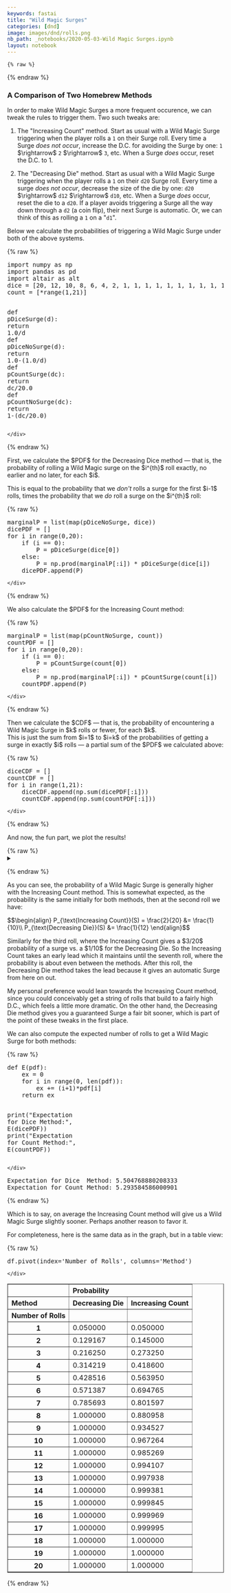 ```yaml
---
keywords: fastai
title: "Wild Magic Surges"
categories: [dnd]
image: images/dnd/rolls.png
nb_path: _notebooks/2020-05-03-Wild Magic Surges.ipynb
layout: notebook
---
```


<!--
#################################################
### THIS FILE WAS AUTOGENERATED! DO NOT EDIT! ###
#################################################
# file to edit: _notebooks/2020-05-03-Wild Magic Surges.ipynb
-->

<div class="container" id="notebook-container">
        
    {% raw %}
    
<div class="cell border-box-sizing code_cell rendered">

</div>
    {% endraw %}

<div class="cell border-box-sizing text_cell rendered"><div class="inner_cell">
<div class="text_cell_render border-box-sizing rendered_html">
<h3 id="A-Comparison-of-Two-Homebrew-Methods">A Comparison of Two Homebrew Methods<a class="anchor-link" href="#A-Comparison-of-Two-Homebrew-Methods"> </a></h3><p>In order to make Wild Magic Surges a more frequent occurence, we can tweak the rules to trigger them. Two such tweaks are:</p>
<ol>
<li><p>The "Increasing Count" method. Start as usual with a Wild Magic Surge triggering when the player rolls a <code>1</code> on their Surge roll. Every time a Surge <em>does not occur</em>, increase the D.C. for avoiding the Surge by one: <code>1</code> $\rightarrow$ <code>2</code> $\rightarrow$ <code>3</code>, etc. When a Surge <em>does</em> occur, reset the D.C. to 1.</p>
</li>
<li><p>The "Decreasing Die" method. Start as usual with a Wild Magic Surge triggering when the player rolls a <code>1</code> on their <code>d20</code> Surge roll. Every time a surge <em>does not occur</em>, decrease the size of the die by one: <code>d20</code> $\rightarrow$ <code>d12</code> $\rightarrow$ <code>d10</code>, etc. When a Surge <em>does</em> occur, reset the die to a <code>d20</code>. If a player avoids triggering a Surge all the way down through a <code>d2</code> (a coin flip), their next Surge is automatic. Or, we can think of this as rolling a <code>1</code> on a "<code>d1</code>".</p>
</li>
</ol>
<p>Below we calculate the probabilities of triggering a Wild Magic Surge under both of the above systems.</p>

</div>
</div>
</div>
    {% raw %}
    
<div class="cell border-box-sizing code_cell rendered">
<div class="input">

<div class="inner_cell">
    <div class="input_area">
<div class=" highlight hl-ipython3"><pre><span></span><span class="kn">import</span> <span class="nn">numpy</span> <span class="k">as</span> <span class="nn">np</span>
<span class="kn">import</span> <span class="nn">pandas</span> <span class="k">as</span> <span class="nn">pd</span>
<span class="kn">import</span> <span class="nn">altair</span> <span class="k">as</span> <span class="nn">alt</span>
<span class="n">dice</span> <span class="o">=</span> <span class="p">[</span><span class="mi">20</span><span class="p">,</span> <span class="mi">12</span><span class="p">,</span> <span class="mi">10</span><span class="p">,</span> <span class="mi">8</span><span class="p">,</span> <span class="mi">6</span><span class="p">,</span> <span class="mi">4</span><span class="p">,</span> <span class="mi">2</span><span class="p">,</span> <span class="mi">1</span><span class="p">,</span> <span class="mi">1</span><span class="p">,</span> <span class="mi">1</span><span class="p">,</span> <span class="mi">1</span><span class="p">,</span> <span class="mi">1</span><span class="p">,</span> <span class="mi">1</span><span class="p">,</span> <span class="mi">1</span><span class="p">,</span> <span class="mi">1</span><span class="p">,</span> <span class="mi">1</span><span class="p">,</span> <span class="mi">1</span><span class="p">,</span> <span class="mi">1</span><span class="p">,</span> <span class="mi">1</span><span class="p">,</span> <span class="mi">1</span><span class="p">]</span>
<span class="n">count</span> <span class="o">=</span> <span class="p">[</span><span class="o">*</span><span class="nb">range</span><span class="p">(</span><span class="mi">1</span><span class="p">,</span><span class="mi">21</span><span class="p">)]</span>

<span class="k">def</span> <span class="nf">pDiceSurge</span><span class="p">(</span><span class="n">d</span><span class="p">):</span>
    <span class="k">return</span> <span class="mf">1.0</span><span class="o">/</span><span class="n">d</span>
<span class="k">def</span> <span class="nf">pDiceNoSurge</span><span class="p">(</span><span class="n">d</span><span class="p">):</span>
    <span class="k">return</span> <span class="mf">1.0</span><span class="o">-</span><span class="p">(</span><span class="mf">1.0</span><span class="o">/</span><span class="n">d</span><span class="p">)</span>
<span class="k">def</span> <span class="nf">pCountSurge</span><span class="p">(</span><span class="n">dc</span><span class="p">):</span>
    <span class="k">return</span> <span class="n">dc</span><span class="o">/</span><span class="mf">20.0</span>
<span class="k">def</span> <span class="nf">pCountNoSurge</span><span class="p">(</span><span class="n">dc</span><span class="p">):</span>
    <span class="k">return</span> <span class="mi">1</span><span class="o">-</span><span class="p">(</span><span class="n">dc</span><span class="o">/</span><span class="mf">20.0</span><span class="p">)</span>
</pre></div>

    </div>
</div>
</div>

</div>
    {% endraw %}

<div class="cell border-box-sizing text_cell rendered"><div class="inner_cell">
<div class="text_cell_render border-box-sizing rendered_html">
<p>First, we calculate the $PDF$ for the Decreasing Dice method &mdash; that is, the probability of rolling a Wild Magic surge on the $i^{th}$ roll exactly, no earlier and no later, for each $i$.</p>
<p>This is equal to the probability that we <em>don't</em> rolls a surge for the first $i-1$ rolls, times the probability that we <em>do</em> roll a surge on the $i^{th}$ roll:</p>

</div>
</div>
</div>
    {% raw %}
    
<div class="cell border-box-sizing code_cell rendered">
<div class="input">

<div class="inner_cell">
    <div class="input_area">
<div class=" highlight hl-ipython3"><pre><span></span><span class="n">marginalP</span> <span class="o">=</span> <span class="nb">list</span><span class="p">(</span><span class="nb">map</span><span class="p">(</span><span class="n">pDiceNoSurge</span><span class="p">,</span> <span class="n">dice</span><span class="p">))</span>
<span class="n">dicePDF</span> <span class="o">=</span> <span class="p">[]</span>
<span class="k">for</span> <span class="n">i</span> <span class="ow">in</span> <span class="nb">range</span><span class="p">(</span><span class="mi">0</span><span class="p">,</span><span class="mi">20</span><span class="p">):</span>
    <span class="k">if</span> <span class="p">(</span><span class="n">i</span> <span class="o">==</span> <span class="mi">0</span><span class="p">):</span>
        <span class="n">P</span> <span class="o">=</span> <span class="n">pDiceSurge</span><span class="p">(</span><span class="n">dice</span><span class="p">[</span><span class="mi">0</span><span class="p">])</span>
    <span class="k">else</span><span class="p">:</span>
        <span class="n">P</span> <span class="o">=</span> <span class="n">np</span><span class="o">.</span><span class="n">prod</span><span class="p">(</span><span class="n">marginalP</span><span class="p">[:</span><span class="n">i</span><span class="p">])</span> <span class="o">*</span> <span class="n">pDiceSurge</span><span class="p">(</span><span class="n">dice</span><span class="p">[</span><span class="n">i</span><span class="p">])</span>
    <span class="n">dicePDF</span><span class="o">.</span><span class="n">append</span><span class="p">(</span><span class="n">P</span><span class="p">)</span>
</pre></div>

    </div>
</div>
</div>

</div>
    {% endraw %}

<div class="cell border-box-sizing text_cell rendered"><div class="inner_cell">
<div class="text_cell_render border-box-sizing rendered_html">
<p>We also calculate the $PDF$ for the Increasing Count method:</p>

</div>
</div>
</div>
    {% raw %}
    
<div class="cell border-box-sizing code_cell rendered">
<div class="input">

<div class="inner_cell">
    <div class="input_area">
<div class=" highlight hl-ipython3"><pre><span></span><span class="n">marginalP</span> <span class="o">=</span> <span class="nb">list</span><span class="p">(</span><span class="nb">map</span><span class="p">(</span><span class="n">pCountNoSurge</span><span class="p">,</span> <span class="n">count</span><span class="p">))</span>
<span class="n">countPDF</span> <span class="o">=</span> <span class="p">[]</span>
<span class="k">for</span> <span class="n">i</span> <span class="ow">in</span> <span class="nb">range</span><span class="p">(</span><span class="mi">0</span><span class="p">,</span><span class="mi">20</span><span class="p">):</span>
    <span class="k">if</span> <span class="p">(</span><span class="n">i</span> <span class="o">==</span> <span class="mi">0</span><span class="p">):</span>
        <span class="n">P</span> <span class="o">=</span> <span class="n">pCountSurge</span><span class="p">(</span><span class="n">count</span><span class="p">[</span><span class="mi">0</span><span class="p">])</span>
    <span class="k">else</span><span class="p">:</span>
        <span class="n">P</span> <span class="o">=</span> <span class="n">np</span><span class="o">.</span><span class="n">prod</span><span class="p">(</span><span class="n">marginalP</span><span class="p">[:</span><span class="n">i</span><span class="p">])</span> <span class="o">*</span> <span class="n">pCountSurge</span><span class="p">(</span><span class="n">count</span><span class="p">[</span><span class="n">i</span><span class="p">])</span>
    <span class="n">countPDF</span><span class="o">.</span><span class="n">append</span><span class="p">(</span><span class="n">P</span><span class="p">)</span>
</pre></div>

    </div>
</div>
</div>

</div>
    {% endraw %}

<div class="cell border-box-sizing text_cell rendered"><div class="inner_cell">
<div class="text_cell_render border-box-sizing rendered_html">
<p>Then we calculate the $CDF$ &mdash; that is, the probability of encountering a Wild Magic Surge in $k$ rolls or fewer, for each $k$.<br>
This is just the sum from $i=1$ to $i=k$ of the probabilities of getting a surge in exactly $i$ rolls &mdash; a partial sum of the $PDF$ we calculated above:</p>

</div>
</div>
</div>
    {% raw %}
    
<div class="cell border-box-sizing code_cell rendered">
<div class="input">

<div class="inner_cell">
    <div class="input_area">
<div class=" highlight hl-ipython3"><pre><span></span><span class="n">diceCDF</span> <span class="o">=</span> <span class="p">[]</span>
<span class="n">countCDF</span> <span class="o">=</span> <span class="p">[]</span>
<span class="k">for</span> <span class="n">i</span> <span class="ow">in</span> <span class="nb">range</span><span class="p">(</span><span class="mi">1</span><span class="p">,</span><span class="mi">21</span><span class="p">):</span>
    <span class="n">diceCDF</span><span class="o">.</span><span class="n">append</span><span class="p">(</span><span class="n">np</span><span class="o">.</span><span class="n">sum</span><span class="p">(</span><span class="n">dicePDF</span><span class="p">[:</span><span class="n">i</span><span class="p">]))</span>
    <span class="n">countCDF</span><span class="o">.</span><span class="n">append</span><span class="p">(</span><span class="n">np</span><span class="o">.</span><span class="n">sum</span><span class="p">(</span><span class="n">countPDF</span><span class="p">[:</span><span class="n">i</span><span class="p">]))</span>
</pre></div>

    </div>
</div>
</div>

</div>
    {% endraw %}

<div class="cell border-box-sizing text_cell rendered"><div class="inner_cell">
<div class="text_cell_render border-box-sizing rendered_html">
<p>And now, the fun part, we plot the results!</p>

</div>
</div>
</div>
    {% raw %}
    
<div class="cell border-box-sizing code_cell rendered">
<details class="description">
      <summary class="btn btn-sm" data-open="Hide Code" data-close="Show Code"></summary>
        <p><div class="input">

<div class="inner_cell">
    <div class="input_area">
<div class=" highlight hl-ipython3"><pre><span></span><span class="c1">#collapse</span>
<span class="n">cData</span> <span class="o">=</span> <span class="p">[]</span>
<span class="n">pData</span> <span class="o">=</span> <span class="p">[]</span>
<span class="k">for</span> <span class="n">i</span> <span class="ow">in</span> <span class="nb">range</span><span class="p">(</span><span class="mi">0</span><span class="p">,</span> <span class="nb">len</span><span class="p">(</span><span class="n">diceCDF</span><span class="p">)):</span>
    <span class="n">cData</span><span class="o">.</span><span class="n">append</span><span class="p">([</span><span class="n">i</span><span class="o">+</span><span class="mi">1</span><span class="p">,</span> <span class="n">diceCDF</span><span class="p">[</span><span class="n">i</span><span class="p">],</span> <span class="s1">&#39;Decreasing Die&#39;</span><span class="p">])</span>
    <span class="n">cData</span><span class="o">.</span><span class="n">append</span><span class="p">([</span><span class="n">i</span><span class="o">+</span><span class="mi">1</span><span class="p">,</span> <span class="n">countCDF</span><span class="p">[</span><span class="n">i</span><span class="p">],</span> <span class="s1">&#39;Increasing Count&#39;</span><span class="p">])</span>
    <span class="n">pData</span><span class="o">.</span><span class="n">append</span><span class="p">([</span><span class="n">i</span><span class="o">+</span><span class="mi">1</span><span class="p">,</span> <span class="n">dicePDF</span><span class="p">[</span><span class="n">i</span><span class="p">],</span> <span class="s1">&#39;Decreasing Die&#39;</span><span class="p">])</span>
    <span class="n">pData</span><span class="o">.</span><span class="n">append</span><span class="p">([</span><span class="n">i</span><span class="o">+</span><span class="mi">1</span><span class="p">,</span> <span class="n">countPDF</span><span class="p">[</span><span class="n">i</span><span class="p">],</span> <span class="s1">&#39;Increasing Count&#39;</span><span class="p">])</span>

<span class="n">df</span> <span class="o">=</span> <span class="n">pd</span><span class="o">.</span><span class="n">DataFrame</span><span class="p">(</span><span class="n">cData</span><span class="p">,</span> <span class="n">columns</span><span class="o">=</span><span class="p">[</span><span class="s1">&#39;Number of Rolls&#39;</span><span class="p">,</span> <span class="s1">&#39;Probability&#39;</span><span class="p">,</span> <span class="s1">&#39;Method&#39;</span><span class="p">])</span>
<span class="n">df</span><span class="o">.</span><span class="n">reset_index</span><span class="p">()</span>

<span class="c1"># Create a selection that chooses the nearest point &amp; selects based on x-value</span>
<span class="n">nearest</span> <span class="o">=</span> <span class="n">alt</span><span class="o">.</span><span class="n">selection</span><span class="p">(</span><span class="nb">type</span><span class="o">=</span><span class="s1">&#39;single&#39;</span><span class="p">,</span> <span class="n">nearest</span><span class="o">=</span><span class="kc">True</span><span class="p">,</span> <span class="n">on</span><span class="o">=</span><span class="s1">&#39;mouseover&#39;</span><span class="p">,</span>
                        <span class="n">fields</span><span class="o">=</span><span class="p">[</span><span class="s1">&#39;Number of Rolls&#39;</span><span class="p">],</span> <span class="n">empty</span><span class="o">=</span><span class="s1">&#39;none&#39;</span><span class="p">)</span>

<span class="n">points</span> <span class="o">=</span> <span class="n">alt</span><span class="o">.</span><span class="n">Chart</span><span class="p">(</span><span class="n">df</span><span class="p">)</span><span class="o">.</span><span class="n">mark_circle</span><span class="p">()</span><span class="o">.</span><span class="n">encode</span><span class="p">(</span>
    <span class="n">x</span><span class="o">=</span><span class="s1">&#39;Number of Rolls:O&#39;</span><span class="p">,</span>
    <span class="n">y</span><span class="o">=</span><span class="n">alt</span><span class="o">.</span><span class="n">Y</span><span class="p">(</span><span class="s1">&#39;Probability&#39;</span><span class="p">,</span> <span class="n">title</span><span class="o">=</span><span class="s1">&#39;Probability of a Surge&#39;</span><span class="p">),</span>
    <span class="n">color</span><span class="o">=</span><span class="s1">&#39;Method&#39;</span><span class="p">,</span>
    <span class="n">opacity</span><span class="o">=</span><span class="n">alt</span><span class="o">.</span><span class="n">condition</span><span class="p">(</span><span class="n">nearest</span><span class="p">,</span> <span class="n">alt</span><span class="o">.</span><span class="n">value</span><span class="p">(</span><span class="mi">1</span><span class="p">),</span> <span class="n">alt</span><span class="o">.</span><span class="n">value</span><span class="p">(</span><span class="o">.</span><span class="mi">6</span><span class="p">))</span>
<span class="p">)</span>

<span class="c1"># Transparent selectors across the chart. This is what tells us</span>
<span class="c1"># the x-value of the cursor</span>
<span class="n">selectors</span> <span class="o">=</span> <span class="n">alt</span><span class="o">.</span><span class="n">Chart</span><span class="p">(</span><span class="n">df</span><span class="p">)</span><span class="o">.</span><span class="n">mark_point</span><span class="p">()</span><span class="o">.</span><span class="n">encode</span><span class="p">(</span>
    <span class="n">x</span><span class="o">=</span><span class="s1">&#39;Number of Rolls:O&#39;</span><span class="p">,</span>
    <span class="n">opacity</span><span class="o">=</span><span class="n">alt</span><span class="o">.</span><span class="n">value</span><span class="p">(</span><span class="mi">0</span><span class="p">),</span>
<span class="p">)</span><span class="o">.</span><span class="n">add_selection</span><span class="p">(</span>
    <span class="n">nearest</span>
<span class="p">)</span>

<span class="c1"># Draw text labels near the points, and highlight based on selection</span>
<span class="n">text</span> <span class="o">=</span> <span class="n">points</span><span class="o">.</span><span class="n">mark_text</span><span class="p">(</span><span class="n">align</span><span class="o">=</span><span class="s1">&#39;left&#39;</span><span class="p">,</span> <span class="n">dx</span><span class="o">=</span><span class="mi">5</span><span class="p">,</span> <span class="n">dy</span><span class="o">=-</span><span class="mi">5</span><span class="p">)</span><span class="o">.</span><span class="n">encode</span><span class="p">(</span>
    <span class="n">text</span><span class="o">=</span><span class="n">alt</span><span class="o">.</span><span class="n">condition</span><span class="p">(</span><span class="n">nearest</span><span class="p">,</span> <span class="s1">&#39;Probability:Q&#39;</span><span class="p">,</span><span class="n">alt</span><span class="o">.</span><span class="n">value</span><span class="p">(</span><span class="s1">&#39; &#39;</span><span class="p">))</span>
<span class="p">)</span>

<span class="c1"># Draw a rule at the location of the selection</span>
<span class="n">rules</span> <span class="o">=</span> <span class="n">alt</span><span class="o">.</span><span class="n">Chart</span><span class="p">(</span><span class="n">df</span><span class="p">)</span><span class="o">.</span><span class="n">mark_rule</span><span class="p">(</span><span class="n">color</span><span class="o">=</span><span class="s1">&#39;gray&#39;</span><span class="p">)</span><span class="o">.</span><span class="n">encode</span><span class="p">(</span>
    <span class="n">x</span><span class="o">=</span><span class="s1">&#39;Number of Rolls:O&#39;</span><span class="p">,</span>
<span class="p">)</span><span class="o">.</span><span class="n">transform_filter</span><span class="p">(</span>
    <span class="n">nearest</span>
<span class="p">)</span>

<span class="c1"># Put the five layers into a chart and bind the data</span>
<span class="n">alt</span><span class="o">.</span><span class="n">layer</span><span class="p">(</span>
    <span class="n">selectors</span><span class="p">,</span> <span class="n">points</span><span class="p">,</span> <span class="n">rules</span><span class="p">,</span> <span class="n">text</span>
<span class="p">)</span><span class="o">.</span><span class="n">properties</span><span class="p">(</span>
    <span class="n">width</span><span class="o">=</span><span class="mi">600</span><span class="p">,</span> <span class="n">height</span><span class="o">=</span><span class="mi">300</span>
<span class="p">)</span>
</pre></div>

    </div>
</div>
</div>
</p>
    </details>
<div class="output_wrapper">
<div class="output">

<div class="output_area">


<div class="output_html rendered_html output_subarea output_execute_result">

<div id="altair-viz-29ea6b60a555442ab8e119cb06a27c0b"></div>
<script type="text/javascript">
  (function(spec, embedOpt){
    let outputDiv = document.currentScript.previousElementSibling;
    if (outputDiv.id !== "altair-viz-29ea6b60a555442ab8e119cb06a27c0b") {
      outputDiv = document.getElementById("altair-viz-29ea6b60a555442ab8e119cb06a27c0b");
    }
    const paths = {
      "vega": "https://cdn.jsdelivr.net/npm//vega@5?noext",
      "vega-lib": "https://cdn.jsdelivr.net/npm//vega-lib?noext",
      "vega-lite": "https://cdn.jsdelivr.net/npm//vega-lite@4.8.1?noext",
      "vega-embed": "https://cdn.jsdelivr.net/npm//vega-embed@6?noext",
    };

    function loadScript(lib) {
      return new Promise(function(resolve, reject) {
        var s = document.createElement('script');
        s.src = paths[lib];
        s.async = true;
        s.onload = () => resolve(paths[lib]);
        s.onerror = () => reject(`Error loading script: ${paths[lib]}`);
        document.getElementsByTagName("head")[0].appendChild(s);
      });
    }

    function showError(err) {
      outputDiv.innerHTML = `<div class="error" style="color:red;">${err}</div>`;
      throw err;
    }

    function displayChart(vegaEmbed) {
      vegaEmbed(outputDiv, spec, embedOpt)
        .catch(err => showError(`Javascript Error: ${err.message}<br>This usually means there's a typo in your chart specification. See the javascript console for the full traceback.`));
    }

    if(typeof define === "function" && define.amd) {
      requirejs.config({paths});
      require(["vega-embed"], displayChart, err => showError(`Error loading script: ${err.message}`));
    } else if (typeof vegaEmbed === "function") {
      displayChart(vegaEmbed);
    } else {
      loadScript("vega")
        .then(() => loadScript("vega-lite"))
        .then(() => loadScript("vega-embed"))
        .catch(showError)
        .then(() => displayChart(vegaEmbed));
    }
  })({"config": {"view": {"continuousWidth": 400, "continuousHeight": 300}}, "layer": [{"mark": "point", "encoding": {"opacity": {"value": 0}, "x": {"type": "ordinal", "field": "Number of Rolls"}}, "selection": {"selector008": {"type": "single", "nearest": true, "on": "mouseover", "fields": ["Number of Rolls"], "empty": "none"}}}, {"mark": "circle", "encoding": {"color": {"type": "nominal", "field": "Method"}, "opacity": {"condition": {"value": 1, "selection": "selector008"}, "value": 0.6}, "x": {"type": "ordinal", "field": "Number of Rolls"}, "y": {"type": "quantitative", "field": "Probability", "title": "Probability of a Surge"}}}, {"mark": {"type": "rule", "color": "gray"}, "encoding": {"x": {"type": "ordinal", "field": "Number of Rolls"}}, "transform": [{"filter": {"selection": "selector008"}}]}, {"mark": {"type": "text", "align": "left", "dx": 5, "dy": -5}, "encoding": {"color": {"type": "nominal", "field": "Method"}, "opacity": {"condition": {"value": 1, "selection": "selector008"}, "value": 0.6}, "text": {"condition": {"type": "quantitative", "field": "Probability", "selection": "selector008"}, "value": " "}, "x": {"type": "ordinal", "field": "Number of Rolls"}, "y": {"type": "quantitative", "field": "Probability", "title": "Probability of a Surge"}}}], "data": {"name": "data-7b09d4d0fad293183e3d0139dd369ac7"}, "height": 300, "width": 600, "$schema": "https://vega.github.io/schema/vega-lite/v4.8.1.json", "datasets": {"data-7b09d4d0fad293183e3d0139dd369ac7": [{"Number of Rolls": 1, "Probability": 0.05, "Method": "Decreasing Die"}, {"Number of Rolls": 1, "Probability": 0.05, "Method": "Increasing Count"}, {"Number of Rolls": 2, "Probability": 0.12916666666666665, "Method": "Decreasing Die"}, {"Number of Rolls": 2, "Probability": 0.14500000000000002, "Method": "Increasing Count"}, {"Number of Rolls": 3, "Probability": 0.21625, "Method": "Decreasing Die"}, {"Number of Rolls": 3, "Probability": 0.27325, "Method": "Increasing Count"}, {"Number of Rolls": 4, "Probability": 0.31421875, "Method": "Decreasing Die"}, {"Number of Rolls": 4, "Probability": 0.41859999999999997, "Method": "Increasing Count"}, {"Number of Rolls": 5, "Probability": 0.42851562499999996, "Method": "Decreasing Die"}, {"Number of Rolls": 5, "Probability": 0.56395, "Method": "Increasing Count"}, {"Number of Rolls": 6, "Probability": 0.5713867187499999, "Method": "Decreasing Die"}, {"Number of Rolls": 6, "Probability": 0.694765, "Method": "Increasing Count"}, {"Number of Rolls": 7, "Probability": 0.785693359375, "Method": "Decreasing Die"}, {"Number of Rolls": 7, "Probability": 0.8015972499999999, "Method": "Increasing Count"}, {"Number of Rolls": 8, "Probability": 1.0, "Method": "Decreasing Die"}, {"Number of Rolls": 8, "Probability": 0.88095835, "Method": "Increasing Count"}, {"Number of Rolls": 9, "Probability": 1.0, "Method": "Decreasing Die"}, {"Number of Rolls": 9, "Probability": 0.9345270925, "Method": "Increasing Count"}, {"Number of Rolls": 10, "Probability": 1.0, "Method": "Decreasing Die"}, {"Number of Rolls": 10, "Probability": 0.96726354625, "Method": "Increasing Count"}, {"Number of Rolls": 11, "Probability": 1.0, "Method": "Decreasing Die"}, {"Number of Rolls": 11, "Probability": 0.9852685958125, "Method": "Increasing Count"}, {"Number of Rolls": 12, "Probability": 1.0, "Method": "Decreasing Die"}, {"Number of Rolls": 12, "Probability": 0.994107438325, "Method": "Increasing Count"}, {"Number of Rolls": 13, "Probability": 1.0, "Method": "Decreasing Die"}, {"Number of Rolls": 13, "Probability": 0.99793760341375, "Method": "Increasing Count"}, {"Number of Rolls": 14, "Probability": 1.0, "Method": "Decreasing Die"}, {"Number of Rolls": 14, "Probability": 0.999381281024125, "Method": "Increasing Count"}, {"Number of Rolls": 15, "Probability": 1.0, "Method": "Decreasing Die"}, {"Number of Rolls": 15, "Probability": 0.9998453202560313, "Method": "Increasing Count"}, {"Number of Rolls": 16, "Probability": 1.0, "Method": "Decreasing Die"}, {"Number of Rolls": 16, "Probability": 0.9999690640512062, "Method": "Increasing Count"}, {"Number of Rolls": 17, "Probability": 1.0, "Method": "Decreasing Die"}, {"Number of Rolls": 17, "Probability": 0.9999953596076809, "Method": "Increasing Count"}, {"Number of Rolls": 18, "Probability": 1.0, "Method": "Decreasing Die"}, {"Number of Rolls": 18, "Probability": 0.9999995359607681, "Method": "Increasing Count"}, {"Number of Rolls": 19, "Probability": 1.0, "Method": "Decreasing Die"}, {"Number of Rolls": 19, "Probability": 0.9999999767980384, "Method": "Increasing Count"}, {"Number of Rolls": 20, "Probability": 1.0, "Method": "Decreasing Die"}, {"Number of Rolls": 20, "Probability": 1.0, "Method": "Increasing Count"}]}}, {"mode": "vega-lite"});
</script>
</div>

</div>

</div>
</div>

</div>
    {% endraw %}

<div class="cell border-box-sizing text_cell rendered"><div class="inner_cell">
<div class="text_cell_render border-box-sizing rendered_html">
<p>As you can see, the probability of a Wild Magic Surge is generally higher with the Increasing Count method. This is somewhat expected, as the probability is the same initially for both methods, then at the second roll we have:</p>
$$\begin{align}
P_{\text{Increasing Count}}(S) = \frac{2}{20} &amp;= \frac{1}{10}\\
P_{\text{Decreasing Die}}(S) &amp;= \frac{1}{12}
\end{align}$$<p>Similarly for the third roll, where the Increasing Count gives a $3/20$ probability of a surge vs. a $1/10$ for the Decreasing Die. So the Increasing Count takes an early lead which it maintains until the seventh roll, where the probability is about even between the methods. After this roll, the Decreasing Die method takes the lead because it gives an automatic Surge from here on out.</p>
<p>My personal preference would lean towards the Increasing Count method, since you could conceivably get a string of rolls that build to a fairly high D.C., which feels a little more dramatic. On the other hand, the Decreasing Die method gives you a guaranteed Surge a fair bit sooner, which is part of the point of these tweaks in the first place.</p>

</div>
</div>
</div>
<div class="cell border-box-sizing text_cell rendered"><div class="inner_cell">
<div class="text_cell_render border-box-sizing rendered_html">
<p>We can also compute the expected number of rolls to get a Wild Magic Surge for both methods:</p>

</div>
</div>
</div>
    {% raw %}
    
<div class="cell border-box-sizing code_cell rendered">
<div class="input">

<div class="inner_cell">
    <div class="input_area">
<div class=" highlight hl-ipython3"><pre><span></span><span class="k">def</span> <span class="nf">E</span><span class="p">(</span><span class="n">pdf</span><span class="p">):</span>
    <span class="n">ex</span> <span class="o">=</span> <span class="mi">0</span>
    <span class="k">for</span> <span class="n">i</span> <span class="ow">in</span> <span class="nb">range</span><span class="p">(</span><span class="mi">0</span><span class="p">,</span> <span class="nb">len</span><span class="p">(</span><span class="n">pdf</span><span class="p">)):</span>
        <span class="n">ex</span> <span class="o">+=</span> <span class="p">(</span><span class="n">i</span><span class="o">+</span><span class="mi">1</span><span class="p">)</span><span class="o">*</span><span class="n">pdf</span><span class="p">[</span><span class="n">i</span><span class="p">]</span>
    <span class="k">return</span> <span class="n">ex</span>

<span class="nb">print</span><span class="p">(</span><span class="s2">&quot;Expectation for Dice  Method:&quot;</span><span class="p">,</span> <span class="n">E</span><span class="p">(</span><span class="n">dicePDF</span><span class="p">))</span>
<span class="nb">print</span><span class="p">(</span><span class="s2">&quot;Expectation for Count Method:&quot;</span><span class="p">,</span> <span class="n">E</span><span class="p">(</span><span class="n">countPDF</span><span class="p">))</span>
</pre></div>

    </div>
</div>
</div>

<div class="output_wrapper">
<div class="output">

<div class="output_area">

<div class="output_subarea output_stream output_stdout output_text">
<pre>Expectation for Dice  Method: 5.504768880208333
Expectation for Count Method: 5.293584586000901
</pre>
</div>
</div>

</div>
</div>

</div>
    {% endraw %}

<div class="cell border-box-sizing text_cell rendered"><div class="inner_cell">
<div class="text_cell_render border-box-sizing rendered_html">
<p>Which is to say, on average the Increasing Count method will give us a Wild Magic Surge slightly sooner. Perhaps another reason to favor it.</p>
<p>For completeness, here is the same data as in the graph, but in a table view:</p>

</div>
</div>
</div>
    {% raw %}
    
<div class="cell border-box-sizing code_cell rendered">
<div class="input">

<div class="inner_cell">
    <div class="input_area">
<div class=" highlight hl-ipython3"><pre><span></span><span class="n">df</span><span class="o">.</span><span class="n">pivot</span><span class="p">(</span><span class="n">index</span><span class="o">=</span><span class="s1">&#39;Number of Rolls&#39;</span><span class="p">,</span> <span class="n">columns</span><span class="o">=</span><span class="s1">&#39;Method&#39;</span><span class="p">)</span>
</pre></div>

    </div>
</div>
</div>

<div class="output_wrapper">
<div class="output">

<div class="output_area">


<div class="output_html rendered_html output_subarea output_execute_result">
<div>
<style scoped>
    .dataframe tbody tr th:only-of-type {
        vertical-align: middle;
    }

    .dataframe tbody tr th {
        vertical-align: top;
    }

    .dataframe thead tr th {
        text-align: left;
    }

    .dataframe thead tr:last-of-type th {
        text-align: right;
    }
</style>
<table border="1" class="dataframe">
  <thead>
    <tr>
      <th></th>
      <th colspan="2" halign="left">Probability</th>
    </tr>
    <tr>
      <th>Method</th>
      <th>Decreasing Die</th>
      <th>Increasing Count</th>
    </tr>
    <tr>
      <th>Number of Rolls</th>
      <th></th>
      <th></th>
    </tr>
  </thead>
  <tbody>
    <tr>
      <th>1</th>
      <td>0.050000</td>
      <td>0.050000</td>
    </tr>
    <tr>
      <th>2</th>
      <td>0.129167</td>
      <td>0.145000</td>
    </tr>
    <tr>
      <th>3</th>
      <td>0.216250</td>
      <td>0.273250</td>
    </tr>
    <tr>
      <th>4</th>
      <td>0.314219</td>
      <td>0.418600</td>
    </tr>
    <tr>
      <th>5</th>
      <td>0.428516</td>
      <td>0.563950</td>
    </tr>
    <tr>
      <th>6</th>
      <td>0.571387</td>
      <td>0.694765</td>
    </tr>
    <tr>
      <th>7</th>
      <td>0.785693</td>
      <td>0.801597</td>
    </tr>
    <tr>
      <th>8</th>
      <td>1.000000</td>
      <td>0.880958</td>
    </tr>
    <tr>
      <th>9</th>
      <td>1.000000</td>
      <td>0.934527</td>
    </tr>
    <tr>
      <th>10</th>
      <td>1.000000</td>
      <td>0.967264</td>
    </tr>
    <tr>
      <th>11</th>
      <td>1.000000</td>
      <td>0.985269</td>
    </tr>
    <tr>
      <th>12</th>
      <td>1.000000</td>
      <td>0.994107</td>
    </tr>
    <tr>
      <th>13</th>
      <td>1.000000</td>
      <td>0.997938</td>
    </tr>
    <tr>
      <th>14</th>
      <td>1.000000</td>
      <td>0.999381</td>
    </tr>
    <tr>
      <th>15</th>
      <td>1.000000</td>
      <td>0.999845</td>
    </tr>
    <tr>
      <th>16</th>
      <td>1.000000</td>
      <td>0.999969</td>
    </tr>
    <tr>
      <th>17</th>
      <td>1.000000</td>
      <td>0.999995</td>
    </tr>
    <tr>
      <th>18</th>
      <td>1.000000</td>
      <td>1.000000</td>
    </tr>
    <tr>
      <th>19</th>
      <td>1.000000</td>
      <td>1.000000</td>
    </tr>
    <tr>
      <th>20</th>
      <td>1.000000</td>
      <td>1.000000</td>
    </tr>
  </tbody>
</table>
</div>
</div>

</div>

</div>
</div>

</div>
    {% endraw %}

</div>
 

